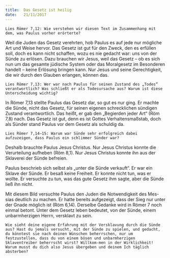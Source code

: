 ```yaml
---
title:  Das Gesetz ist heilig
date:   21/11/2017
---
```


`Lies Römer 7,12: Wie verstehen wir diesen Text im Zusammenhang mit dem, was Paulus vorher erörterte?`

Weil die Juden das Gesetz verehrten, hob Paulus es auf jede nur mögliche Art und Weise hervor. Das Gesetz ist gut für den Zweck, den es erfüllen soll, doch es kann nicht schaffen, wozu es nie gedacht war: uns von der Sünde zu erlösen. Dazu brauchen wir Jesus, weil das Gesetz – ob es sich nun um das gesamte jüdische System oder das Moralgesetz im Besonderen handelt – keine Erlösung bringen kann. Nur Jesus und seine Gerechtigkeit, die wir durch den Glauben erlangen, können das.

`Lies Römer 7,13: Wer war nach Paulus für seinen Zustand des „Todes“ verantwortlich? Was schließt er als Todesursache aus? Warum ist diese Unterscheidung wichtig?`

In Römer 7,13 stellte Paulus das Gesetz dar, so gut es nur ging. Er machte die Sünde, nicht das Gesetz, für seinen eigenen schrecklichen sündigen Zustand verantwortlich. Das heißt, er gab den „Begierden jeder Art“ (Röm 7,8) nach. Das Gesetz ist gut, denn es ist Gottes Verhaltensmaßstab, doch als Sünder stand Paulus vor dem Gesetz als schuldig da.

`Lies Römer 7,14–15: Warum war Sünde sehr erfolgreich dabei aufzuzeigen, dass Paulus ein schlimmer Sünder war?`

Deshalb brauchte Paulus Jesus Christus. Nur Jesus Christus konnte die Verurteilung aufheben (Röm 8,1). Nur Jesus Christus konnte ihn aus der Sklaverei der Sünde befreien.

Paulus beschrieb sich selbst als „unter die Sünde verkauft“. Er war ein Sklave der Sünde. Er besaß keine Freiheit. Er konnte nicht tun, was er wollte. Er versuchte zu tun, was das gute Gesetz ihm sagte, aber die Sünde ließ ihn nicht.

Mit diesem Bild versuchte Paulus den Juden die Notwendigkeit des Mes-sias deutlich zu machen. Er hatte bereits aufgezeigt, dass der Sieg nur unter der Gnade möglich ist (Röm 6,14). Derselbe Gedanke wird in Römer 7 noch einmal betont. Unter dem Gesetz leben bedeutet, von der Sünde, einem unbarmherzigen Herrn, versklavt zu sein.

`Wie sieht deine eigene Erfahrung mit der Versklavung durch die Sünde aus? Hast du jemals versucht, mit der Sünde zu spielen, und gedacht, du könntest sie nach deinen Wünschen beherrschen, nur um festzustellen, dass du von einem bösen und unbarmherzigen Sklaventreiber beherrscht wirst? Willkom-men in der Wirklichkeit! Warum musst du dich also Jesus übergeben und deinem Ich täglich absterben?`